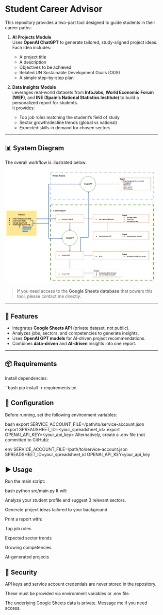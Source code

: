 # Student Career Advisor

This repository provides a two-part tool designed to guide students in their career paths:

1. **AI Projects Module**  
   Uses **OpenAI ChatGPT** to generate tailored, study-aligned project ideas.  
   Each idea includes:
   - A project title  
   - A description  
   - Objectives to be achieved  
   - Related UN Sustainable Development Goals (ODS)  
   - A simple step-by-step plan  

2. **Data Insights Module**  
   Leverages real-world datasets from **InfoJobs**, **World Economic Forum (WEF)**, and **INE (Spain’s National Statistics Institute)** to build a personalized report for students.  
   It provides:
   - Top job roles matching the student’s field of study  
   - Sector growth/decline trends (global vs national)  
   - Expected skills in demand for chosen sectors  

---

## 📊 System Diagram

The overall workflow is illustrated below:

![System Diagram](docs/diagram.png)

> If you need access to the **Google Sheets database** that powers this tool, please contact me directly.

---

## 🚀 Features

- Integrates **Google Sheets API** (private dataset, not public).  
- Analyzes jobs, sectors, and competencies to generate insights.  
- Uses **OpenAI GPT models** for AI-driven project recommendations.  
- Combines **data-driven** and **AI-driven** insights into one report.  

---

## 📦 Requirements

Install dependencies:

``bash
pip install -r requirements.txt
## 🔑 Configuration
Before running, set the following environment variables:

bash
export SERVICE_ACCOUNT_FILE=/path/to/service-account.json
export SPREADSHEET_ID=<your_spreadsheet_id>
export OPENAI_API_KEY=<your_api_key>
Alternatively, create a .env file (not committed to GitHub):

env
SERVICE_ACCOUNT_FILE=/path/to/service-account.json
SPREADSHEET_ID=your_spreadsheet_id
OPENAI_API_KEY=your_api_key
## ▶️ Usage
Run the main script:

bash
python src/main.py
It will:

Analyze your student profile and suggest 3 relevant sectors.

Generate project ideas tailored to your background.

Print a report with:

Top job roles

Expected sector trends

Growing competencies

AI-generated projects

## 🔐 Security
API keys and service account credentials are never stored in the repository.

These must be provided via environment variables or .env file.

The underlying Google Sheets data is private. Message me if you need access.

